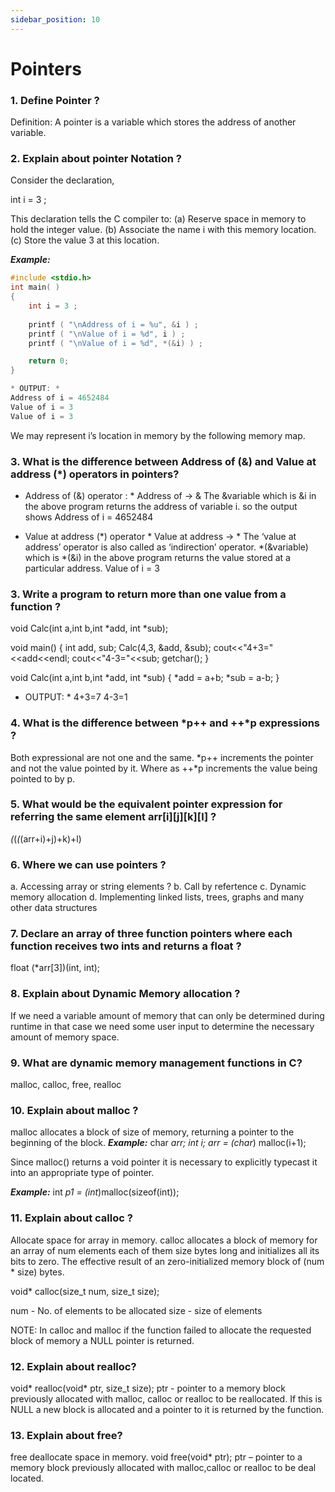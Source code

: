 ```yaml
---
sidebar_position: 10
---
```


# Pointers

### 1.	Define Pointer ?

Definition: A pointer is a variable which stores the address of another variable.

### 2.	Explain about pointer Notation ?

Consider the declaration, 

int i = 3 ; 

This declaration tells the C compiler to: 
(a) Reserve space in memory to hold the integer value. 
(b) Associate the name i with this memory location. 
(c) Store the value 3 at this location. 

***Example:***
```c
#include <stdio.h>
int main( )
{
	int i = 3 ;
	
	printf ( "\nAddress of i = %u", &i ) ;
	printf ( "\nValue of i = %d", i ) ;
	printf ( "\nValue of i = %d", *(&i) ) ;

	return 0;
}

* OUTPUT: *
Address of i = 4652484
Value of i = 3
Value of i = 3
```
We may represent i’s location in memory by the following memory map.

### 3.	What is the difference between  Address of (&) and Value at address (*) operators in pointers?

* Address of  (&) operator : *
Address of -> &
The &variable  which is  &i in the above program returns the address of variable i. so the output shows 
Address of i = 4652484

* Value at address (*) operator *
Value at address -> *
The ‘value at address’ operator is also called as ‘indirection’ operator. *(&variable) which is *(&i) in the above program returns the value stored at a particular address.
Value of i = 3

### 3.	Write a program to return more than one value from a function ?

void Calc(int a,int b,int *add, int *sub);

void main()
{
  int add, sub;
  Calc(4,3, &add, &sub);
  cout<<"4+3="<<add<<endl; 
  cout<<"4-3="<<sub;
  getchar();
} 

void Calc(int a,int b,int *add, int *sub)
{
	*add = a+b;
	*sub = a-b;
}

* OUTPUT: *
4+3=7
4-3=1

### 4.	What is the difference between *p++ and ++*p expressions ?

Both expressional are not one and the same.
*p++ increments the pointer and not the value pointed by it. Where as ++*p increments the value being pointed to by p.

### 5.	What would be the equivalent pointer expression for referring the same element arr[i][j][k][l] ?

*(*(*(*(arr+i)+j)+k)+l)

### 6.	Where we can use pointers ?

a.	Accessing array or string elements ?
b.	Call by refertence
c.	Dynamic memory allocation
d.	Implementing linked lists, trees, graphs and many other data structures

### 7.	Declare an array of three function pointers where each function receives two ints and returns a float ?

float (*arr[3])(int, int);

### 8.	Explain about Dynamic Memory allocation ?

If we need a variable amount of memory that can only be determined during runtime in that case  we need some user input to determine the necessary amount of memory space.

### 9.	What are dynamic memory  management  functions in C?

malloc, calloc, free, realloc

### 10.	Explain about malloc ?

malloc allocates a block of size of memory, returning a pointer to the beginning of the block.
***Example:***
char *arr;
int i;
arr = (char*) malloc(i+1);

Since malloc() returns a void pointer it is necessary to explicitly typecast it into an appropriate type of pointer. 

***Example:***
int *p1 = (int*)malloc(sizeof(int));

### 11.	Explain about calloc ?

Allocate space for array in memory. calloc allocates a block of memory for an array of num elements each of them size bytes long and initializes all its bits to zero. The effective result of an zero-initialized memory block of (num * size) bytes.

void* calloc(size_t num, size_t size);

num - No. of elements to be allocated
size - size of elements

NOTE: In calloc and malloc if the function failed to allocate the requested block of memory a NULL pointer is returned.

### 12.	Explain about realloc?

void* realloc(void* ptr, size_t size);
ptr - pointer to a memory block previously allocated with malloc, calloc or realloc to be reallocated. If this is NULL a new block is allocated and a pointer to it is returned by the function.

### 13.	Explain about free?

free deallocate space in memory.
void free(void* ptr);
ptr – pointer to a memory block previously allocated with malloc,calloc or realloc to be deal located.
